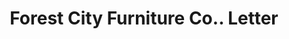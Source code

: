 ---
doi: 10.7916/D8863TD1
date_other: '1910'
date_other_textual: '1910'
form: correspondence
genre:
- Letters (correspondence)
name:
- Forest City Furniture Co.
object_in_context_url: https://biggert.cul.columbia.edu/items/view/ave_biggert_00274
subject_hierarchical_geographic:
- Rockford, Illinois, United States
subject_name:
- Forest City Furniture Co.
title: Forest City Furniture Co.. Letter
sort_title: Forest City Furniture Co.. Letter
call_number: ave_biggert_00274
coordinates:
- 42.25944444444445,-89.06444444444445
pid: ave_biggert_00274
identifiers: ave_biggert_00274
thumbnail: https://derivativo-3.library.columbia.edu/iiif/2/ldpd:344213/full/!256,256/0/native.jpg
permalink: "/biggert/ave_biggert_00274/"
layout: iiif-image-page
---